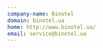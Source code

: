 ```yaml
---
company-name: Binotel
domain: binotel.ua
home: http://www.binotel.ua/
email: service@binotel.ua
---
```




